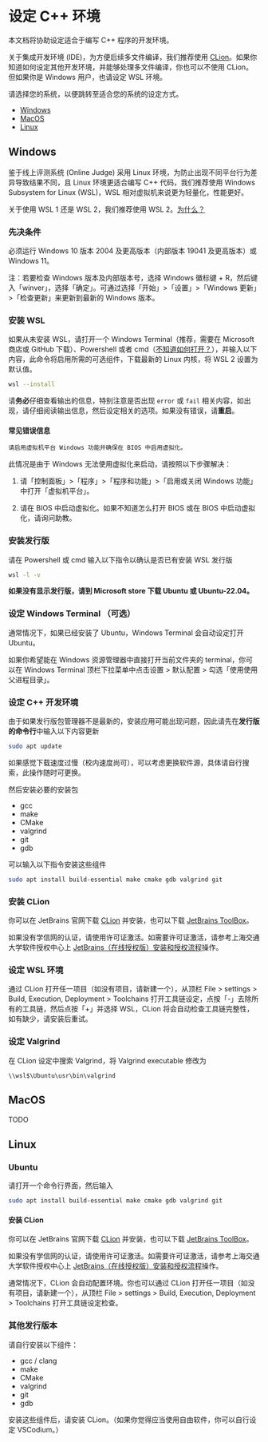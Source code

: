 # 设定 C++ 环境

本文档将协助设定适合于编写 C++ 程序的开发环境。

关于集成开发环境 (IDE)，为方便后续多文件编译，我们推荐使用 [CLion](https://www.jetbrains.com/clion/)。如果你知道如何设定其他开发环境，并能够处理多文件编译，你也可以不使用 CLion。但如果你是 Windows 用户，也请设定 WSL 环境。

请选择您的系统，以便跳转至适合您的系统的设定方式。
- [Windows](#Windows)
- [MacOS](#MacOS)
- [Linux](#Linux)

## Windows

鉴于线上评测系统 (Online Judge) 采用 Linux 环境，为防止出现不同平台行为差异导致结果不同，且 Linux 环境更适合编写 C++ 代码，我们推荐使用 Windows Subsystem for Linux (WSL)，WSL 相对虚拟机来说更为轻量化，性能更好。

关于使用 WSL 1 还是 WSL 2，我们推荐使用 WSL 2。[为什么？](FAQs.md#为什么建议使用-wsl2-而不是-wsl1)

### 先决条件

必须运行 Windows 10 版本 2004 及更高版本（内部版本 19041 及更高版本）或 Windows 11。

注：若要检查 Windows 版本及内部版本号，选择 Windows 徽标键 + R，然后键入「winver」，选择「确定」。可通过选择「开始」>「设置」>「Windows 更新」>「检查更新」来更新到最新的 Windows 版本。

### 安装 WSL

如果从未安装 WSL，请打开一个 Windows Terminal（推荐，需要在 Microsoft 商店或 GitHub 下载）、Powershell 或者 cmd（[不知道如何打开？](FAQs.md#如何打开命令行？)），并输入以下内容，此命令将启用所需的可选组件，下载最新的 Linux 内核，将 WSL 2 设置为默认值。
```bash
wsl --install
```

请**务必**仔细查看输出的信息，特别注意是否出现 `error` 或 `fail` 相关内容，如出现，请仔细阅读输出信息，然后设定相关的选项。如果没有错误，请**重启**。

#### 常见错误信息
```bash
请启用虚拟机平台 Windows 功能并确保在 BIOS 中启用虚拟化。
```
此情况是由于 Windows 无法使用虚拟化来启动，请按照以下步骤解决：

1. 请「控制面板」>「程序」>「程序和功能」>「启用或关闭 Windows 功能」中打开「虚拟机平台」。

2. 请在 BIOS 中启动虚拟化。如果不知道怎么打开 BIOS 或在 BIOS 中启动虚拟化，请询问助教。

### 安装发行版

请在 Powershell 或 cmd 输入以下指令以确认是否已有安装 WSL 发行版
```bash
wsl -l -v
```

**如果没有显示发行版，请到 Microsoft store 下载 Ubuntu 或 Ubuntu-22.04。**

### 设定 Windows Terminal （可选）

通常情况下，如果已经安装了 Ubuntu，Windows Terminal 会自动设定打开 Ubuntu。

如果你希望能在 Windows 资源管理器中直接打开当前文件夹的 terminal，你可以在 Windows Terminal 顶栏下拉菜单中点击设置 > 默认配置 > 勾选「使用使用父进程目录」。

### 设定 C++ 开发环境

由于如果发行版包管理器不是最新的，安装应用可能出现问题，因此请先在**发行版的命令行**中输入以下内容更新
```bash
sudo apt update
```

如果感觉下载速度过慢（校内速度尚可），可以考虑更换软件源，具体请自行搜索，此操作随时可更换。

然后安装必要的安装包
- gcc
- make
- CMake
- valgrind
- git
- gdb

可以输入以下指令安装这些组件
```bash
sudo apt install build-essential make cmake gdb valgrind git
```

### 安装 CLion

你可以在 JetBrains 官网下载 [CLion](https://www.jetbrains.com/clion/download/) 并安装，也可以下载 [JetBrains ToolBox](https://www.jetbrains.com/zh-cn/toolbox-app/)。

如果没有学信网的认证，请使用许可证激活。如需要许可证激活，请参考上海交通大学软件授权中心上 [JetBrains（在线授权版）安装和授权流程](https://lic.sjtu.edu.cn/Default/huatishow/tag/MDAwMDAwMDAwMLJ4iqE/)操作。

### 设定 WSL 环境

通过 CLion 打开任一项目（如没有项目，请新建一个），从顶栏 File > settings > Build, Execution, Deployment > Toolchains 打开工具链设定，点按「-」去除所有的工具链，然后点按「+」并选择 WSL，CLion 将会自动检查工具链完整性，如有缺少，请安装后重试。


### 设定 Valgrind

在 CLion 设定中搜索 Valgrind，将 Valgrind executable 修改为
```
\\wsl$\Ubuntu\usr\bin\valgrind
```

## MacOS
TODO

## Linux

### Ubuntu

请打开一个命令行界面，然后输入
```bash
sudo apt install build-essential make cmake gdb valgrind git
```

#### 安装 CLion

你可以在 JetBrains 官网下载 [CLion](https://www.jetbrains.com/clion/download/) 并安装，也可以下载 [JetBrains ToolBox](https://www.jetbrains.com/zh-cn/toolbox-app/)。

如果没有学信网的认证，请使用许可证激活。如需要许可证激活，请参考上海交通大学软件授权中心上 [JetBrains（在线授权版）安装和授权流程](https://lic.sjtu.edu.cn/Default/huatishow/tag/MDAwMDAwMDAwMLJ4iqE/)操作。

通常情况下，CLion 会自动配置环境。你也可以通过 CLion 打开任一项目（如没有项目，请新建一个），从顶栏 File > settings > Build, Execution, Deployment > Toolchains 打开工具链设定检查。

### 其他发行版本

请自行安装以下组件：
- gcc / clang
- make
- CMake
- valgrind
- git
- gdb

安装这些组件后，请安装 CLion。（如果你觉得应当使用自由软件，你可以自行设定 VSCodium。）
